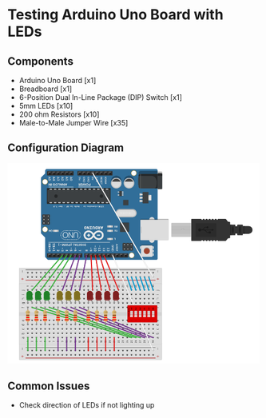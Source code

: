 # Testing Arduino Uno Board with LEDs

## Components
* Arduino Uno Board \[x1\]
* Breadboard \[x1\]
* 6-Position Dual In-Line Package (DIP) Switch \[x1\]
* 5mm LEDs \[x10\]
* 200 ohm Resistors \[x10\]
* Male-to-Male Jumper Wire \[x35\]

## Configuration Diagram
![Diagram of setup used to test Ardunio Uno](led.PNG "Diagram to test Ardunio Uno.")

## Common Issues
* Check direction of LEDs if not lighting up